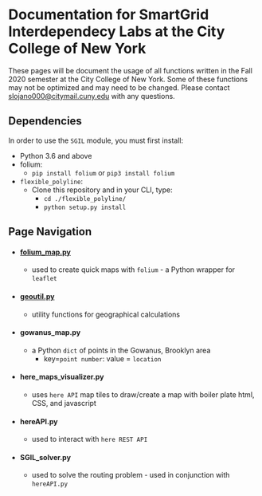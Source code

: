 # Documentation for SmartGrid Interdependecy Labs at the City College of New York 

These pages will be document the usage of all functions written in the Fall 2020 semester at the City College of New York. Some of these functions may not be optimized and may need to be changed. Please contact slojano000@citymail.cuny.edu with any questions. 

## Dependencies 
In order to use the `SGIL` module, you must first install: 
- Python 3.6 and above 
- folium:
    - ```pip install folium``` or ```pip3 install folium``` 
- `flexible_polyline`:
    - Clone this repository and in your CLI, type:
        - `cd ./flexible_polyline/`
        - `python setup.py install`

## Page Navigation
- #### [folium_map.py](./pages/folium_map_page.md)
    - used to create quick maps with `folium` - a Python wrapper for `leaflet` 
- #### [geoutil.py](./pages/geoutil_page.md) 
    - utility functions for geographical calculations
- #### gowanus_map.py 
    - a Python `dict` of points in the Gowanus, Brooklyn area 
        - key=`point number`: value = `location` 
- #### here_maps_visualizer.py 
    - uses `here API` map tiles to draw/create a map with boiler plate html, CSS, and javascript
- #### hereAPI.py 
    - used to interact with `here REST API` 
- #### SGIL_solver.py 
    - used to solve the routing problem - used in conjunction with `hereAPI.py` 

